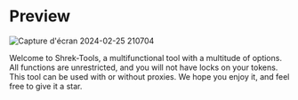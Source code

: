 # Preview 
![Capture d'écran 2024-02-25 210704](https://github.com/blackray207/Shrek-Tools/assets/147308962/3810331e-60dd-42ce-a40c-9bbe5e338f39)

Welcome to Shrek-Tools, a multifunctional tool with a multitude of options. All functions are unrestricted, and you will not have locks on your tokens. This tool can be used with or without proxies. We hope you enjoy it, and feel free to give it a star.
